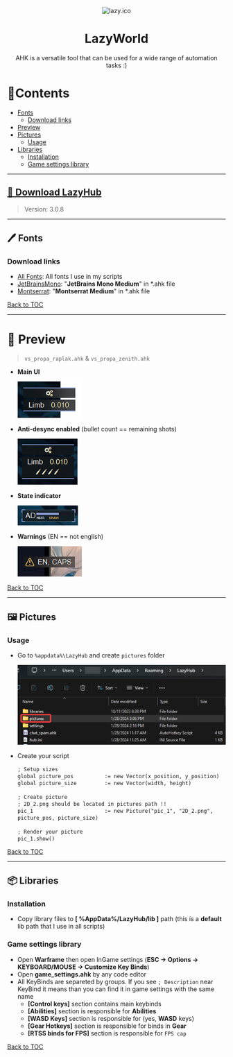 <p align="center">
  <img width="180" src="./attachments/Images/cat.ico" alt="lazy.ico">
  <h1 align="center">LazyWorld</h1>
  <p align="center">AHK is a versatile tool that can be used for a wide range of automation tasks :)</p>
</p>

# 📝Contents
- [Fonts](#%EF%B8%8F-fonts)
  - [Download links](#download-links)
- [Preview](#-preview)
- [Pictures](#%EF%B8%8F-pictures)
  - [Usage](#usage)
- [Libraries](#-libraries)
  - [Installation](#installation)
  - [Game settings library](#game-settings-library)

---
## [🔗 Download LazyHub](https://github.com/Lazy-World/warframe-ahk/blob/LazyHub/LazyHub/LazyHubSetup.exe)
> Version: 3.0.8
---
 

## 🖊️ Fonts

### Download links
- [All Fonts](./attachments): All fonts I use in my scripts
- [JetBrainsMono](./attachments/Fonts/JetBrainsMono-Medium.ttf): "**JetBrains Mono Medium**" in *.ahk file
- [Montserrat](./attachments/Fonts/Montserrat-Medium.otf): "**Montserrat Medium**" in *.ahk file

[Back to TOC](#contents)

---

# 🔮 Preview
> `vs_propa_raplak.ahk` & `vs_propa_zenith.ahk`
- **Main UI** 

  ![ui preview](./attachments/Images/ui.png)

- **Anti-desync enabled** (bullet count == remaining shots)

  ![ui_antidesync preview](./attachments/Images/ui_antidesync.png)

- **State indicator** 

  ![ui_indicator preview](./attachments/Images/ui_indicator.gif)

- **Warnings** (EN == not english)

  ![warnings preview](./attachments/Images/warnings.png)

[Back to TOC](#contents)

---

## 🖼️ Pictures

### Usage
- Go to `%appdata%\LazyHub` and create `pictures` folder

  ![pictures preview](./attachments/Images/pictures.png)

- Create your script
  ```ahk
  ; Setup sizes
  global picture_pos          := new Vector(x_position, y_position)
  global picture_size         := new Vector(width, height)
  
  ; Create picture
  ; 2D_2.png should be located in pictures path !!
  pic_1                       := new Picture("pic_1", "2D_2.png", picture_pos, picture_size)
  
  ; Render your picture
  pic_1.show()
  ```
[Back to TOC](#contents)

---

## 📦 Libraries

### Installation

- Copy library files to **[ %AppData%/LazyHub/lib ]** path (this is a **default** lib path that I use in all scripts)

### Game settings library

- Open **Warframe** then open InGame settings (**ESC -> Options -> KEYBOARD/MOUSE -> Customize Key Binds**)
- Open **game_settings.ahk** by any code editor
- All KeyBinds are separeted by groups. If you see `; Description` near KeyBind it means than you can find it in game settings with the same name
  - **[Control keys]** section contains main keybinds
  - **[Abilities]** section is responsible for **Abilities**
  - **[WASD Keys]** section is responsible for (yes, **WASD** keys)
  - **[Gear Hotkeys]** section is responsible for binds in **Gear**
  - **[RTSS binds for FPS]** section is responsible for `FPS cap`

[Back to TOC](#contents)

